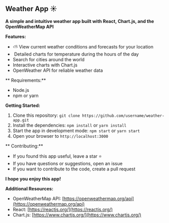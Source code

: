 ## Weather App ☀️

**A simple and intuitive weather app built with React, Chart.js, and the OpenWeatherMap API**

**Features:**

* ⛅️ View current weather conditions and forecasts for your location
* ️ Detailed charts for temperature during the hours of the day
*  Search for cities around the world
*  Interactive charts with Chart.js
*  OpenWeather API for reliable weather data

** Requirements:**

* Node.js
* npm or yarn

**Getting Started:**

1. Clone this repository: `git clone https://github.com/username/weather-app.git`
2. Install the dependencies: `npm install` or `yarn install`
3. Start the app in development mode: `npm start` or `yarn start`
4. Open your browser to `http://localhost:3000`


** Contributing:**

* If you found this app useful, leave a star ⭐️
* If you have questions or suggestions, open an issue 
* If you want to contribute to the code, create a pull request 

**I hope you enjoy this app!**

**Additional Resources:**

* OpenWeatherMap API: [https://openweathermap.org/api](https://openweathermap.org/api)
* React: [https://reactjs.org/](https://reactjs.org/)
* Chart.js: [https://www.chartjs.org/](https://www.chartjs.org/)
